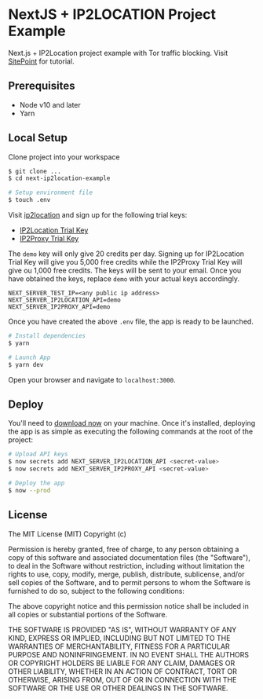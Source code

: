 # NextJS + IP2LOCATION Project Example

Next.js + IP2Location project example  with Tor traffic blocking. Visit [SitePoint](https:///sitepoint.com/) for tutorial.

## Prerequisites

- Node v10 and later
- Yarn

## Local Setup

Clone project into your workspace

```bash
$ git clone ...
$ cd next-ip2location-example

# Setup environment file
$ touch .env
```

Visit [ip2location]() and sign up for the following trial keys:

- [IP2Location Trial Key](https://www.ip2location.com/web-service/ip2location)
- [IP2Proxy Trial Key](https://www.ip2location.com/web-service/ip2proxy)

The `demo` key will only give 20 credits per day. Signing up for IP2Location Trial Key will give you 5,000 free credits while the IP2Proxy Trial Key will give ou 1,000 free credits. The keys will be sent to your email. Once you have obtained the keys, replace `demo` with your actual keys accordingly.

```env
NEXT_SERVER_TEST_IP=<any public ip address>
NEXT_SERVER_IP2LOCATION_API=demo
NEXT_SERVER_IP2PROXY_API=demo
```

Once you have created the above `.env` file, the app is ready to be launched.

```bash
# Install dependencies
$ yarn

# Launch App
$ yarn dev
```

Open your browser and navigate to `localhost:3000`.

## Deploy

You'll need to [download now](https://zeit.co/download) on your machine. Once it's installed, deploying the app is as simple as executing the following commands at the root of the project:

```bash
# Upload API keys
$ now secrets add NEXT_SERVER_IP2LOCATION_API <secret-value>
$ now secrets add NEXT_SERVER_IP2PROXY_API <secret-value>

# Deploy the app
$ now --prod
```

## License

The MIT License (MIT) Copyright (c)

Permission is hereby granted, free of charge, to any person obtaining a copy of this software and associated documentation files (the "Software"), to deal in the Software without restriction, including without limitation the rights to use, copy, modify, merge, publish, distribute, sublicense, and/or sell copies of the Software, and to permit persons to whom the Software is furnished to do so, subject to the following conditions:

The above copyright notice and this permission notice shall be included in all copies or substantial portions of the Software.

THE SOFTWARE IS PROVIDED "AS IS", WITHOUT WARRANTY OF ANY KIND, EXPRESS OR IMPLIED, INCLUDING BUT NOT LIMITED TO THE WARRANTIES OF MERCHANTABILITY, FITNESS FOR A PARTICULAR PURPOSE AND NONINFRINGEMENT. IN NO EVENT SHALL THE AUTHORS OR COPYRIGHT HOLDERS BE LIABLE FOR ANY CLAIM, DAMAGES OR OTHER LIABILITY, WHETHER IN AN ACTION OF CONTRACT, TORT OR OTHERWISE, ARISING FROM, OUT OF OR IN CONNECTION WITH THE SOFTWARE OR THE USE OR OTHER DEALINGS IN THE SOFTWARE.
